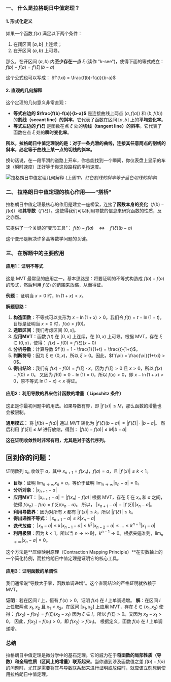 ### 一、 什么是拉格朗日中值定理？

#### 1. 形式化定义

如果一个函数 $f(x)$ 满足以下两个条件：
1.  在闭区间 $[a, b]$ 上连续；
2.  在开区间 $(a, b)$ 上可导。

那么，在开区间 $(a, b)$ 内**至少存在一点** $\xi$ (读作 "k-see")，使得下面的等式成立：
$f(b) - f(a) = f'(\xi)(b-a)$

这个公式也可以写成：
$f'(\xi) = \frac{f(b)-f(a)}{b-a}$

#### 2. 直观的几何解释

这个定理的几何意义非常直观：

*   **等式右边的 $\frac{f(b)-f(a)}{b-a}$** 是连接曲线上两点 $(a, f(a))$ 和 $(b, f(b))$ 的**割线（secant line）的斜率**。它代表了函数在区间 $[a, b]$ 上的**平均变化率**。
*   **等式左边的 $f'(\xi)$** 是函数在点 $\xi$ 处的**切线（tangent line）的斜率**。它代表了函数在点 $\xi$ 处的**瞬时变化率**。

**所以，拉格朗日中值定理说的是：对于一条光滑的曲线，连接其任意两点的割线的斜率，必定等于曲线上某一点的切线的斜率。**

换句话说，在一段平滑的道路上开车，你总能找到一个瞬间，你仪表盘上显示的车速（瞬时速度）正好等于你这段路程的平均速度。

![拉格朗日中值定理几何解释](https://upload.wikimedia.org/wikipedia/commons/thumb/5/53/Mvt.svg/450px-Mvt.svg.png)
*(上图中，红色割线的斜率等于蓝色切线的斜率)*

### 二、 拉格朗日中值定理的核心作用——“搭桥”

拉格朗日中值定理最核心的作用是建立一座桥梁，连接了**函数本身的变化**（$f(b)-f(a)$）和**其导数**（$f'(\xi)$）。这使得我们可以利用导数的信息来研究函数的性质，反之亦然。

它提供了一个关键的“变形工具”：
$f(b) - f(a) \quad \iff \quad f'(\xi)(b-a)$

这个变形是解决许多高等数学问题的关键。

### 三、 在解题中的主要应用

#### 应用1：证明不等式

这是 MVT 最常见的应用之一。基本思路是：将要证明的不等式构造成 $f(b) - f(a)$ 的形式，然后利用 $f'(\xi)$ 的范围来放缩，从而得证。

**例题：** 证明当 $x>0$ 时，$\ln(1+x) < x$。

**解题思路：**
1.  **构造函数**：不等式可以变形为 $x - \ln(1+x) > 0$。我们令 $f(t) = t - \ln(1+t)$。目标是证明当 $x>0$ 时，$f(x) > f(0)$。
2.  **选取区间**：我们考虑区间 $[0, x]$。
3.  **应用MVT**：函数 $f(t)$ 在 $[0, x]$ 上连续，在 $(0, x)$ 上可导。根据 MVT，存在 $\xi \in (0, x)$，使得：
    $f(x) - f(0) = f'(\xi)(x-0)$
4.  **分析导数**：计算导数 $f'(t) = 1 - \frac{1}{1+t} = \frac{t}{1+t}$。
5.  **判断符号**：因为 $\xi \in (0, x)$，所以 $\xi > 0$。因此，$f'(\xi) = \frac{\xi}{1+\xi} > 0$。
6.  **得出结论**：我们有 $f(x) - f(0) = f'(\xi) \cdot x$。因为 $f'(\xi) > 0$ 且 $x > 0$，所以 $f(x) - f(0) > 0$。
    又因为 $f(0) = 0 - \ln(1) = 0$，所以 $f(x) > 0$，即 $x - \ln(1+x) > 0$，原不等式 $\ln(1+x) < x$ 得证。

#### 应用2：利用导数的界来估计函数的增量（ Lipschitz 条件）

这正是你最初问题中的用法。如果导数有界，即 $|f'(x)| \le M$，那么函数的增量也会被限制。

**通用模式：**
将 $|f(b) - f(a)|$ 通过 MVT 转化为 $|f'(\xi)(b-a)| = |f'(\xi)| \cdot |b-a|$。
然后利用 $|f'(\xi)| \le M$ 进行放缩，得到：
$|f(b) - f(a)| \le M|b-a|$

**这在证明收敛性时非常有用，尤其是对于迭代序列。**
 
## **回到你的问题：**
证明数列 $x_n$ 收敛于 $a$，其中 $x_{n+1}=f(x_n)$，$f(a)=a$，且 $|f'(x)| \le k < 1$。
*   **目标**：证明 $\lim_{n \to \infty} x_n = a$，等价于证明 $\lim_{n \to \infty} |x_n - a| = 0$。
*   **分析对象**：$|x_{n+1}-a|$
*   **应用MVT**：
    $|x_{n+1}-a| = |f(x_n)-f(a)|$
    根据 MVT，存在 $\xi$ 在 $x_n$ 和 $a$ 之间，使得 $f(x_n)-f(a) = f'(\xi)(x_n-a)$。
    所以， $|x_{n+1}-a| = |f'(\xi)||x_n-a|$。
*   **利用导数界**：因为对所有 $x$ 都有 $|f'(x)| \le k$，所以 $|f'(\xi)| \le k$。
*   **得出递推不等式**：
    $|x_{n+1}-a| \le k|x_n-a|$
*   **迭代放缩**：
    $|x_n-a| \le k|x_{n-1}-a| \le k^2|x_{n-2}-a| \le \dots \le k^{n-1}|x_1-a|$
*   **利用极限**：因为 $k<1$，所以当 $n \to \infty$ 时，$k^{n-1} \to 0$。根据夹逼准则，$\lim_{n \to \infty} |x_n - a| = 0$。

这个方法是**压缩映射原理（Contraction Mapping Principle）**在实数轴上的一个简化特例，而拉格朗日中值定理是证明它的核心工具。

#### 应用3：证明函数的单调性

我们通常说“导数大于零，函数单调递增”。这个直观结论的严格证明就依赖于 MVT。

**证明**：若在区间 $I$ 上，恒有 $f'(x) > 0$，证明 $f(x)$ 在 $I$ 上单调递增。
**解**：在区间 $I$ 上任取两点 $x_1, x_2$ 且 $x_1 < x_2$。在区间 $[x_1, x_2]$ 上应用 MVT，存在 $\xi \in (x_1, x_2)$ 使得：
$f(x_2) - f(x_1) = f'(\xi)(x_2 - x_1)$
因为 $\xi \in I$，所以 $f'(\xi) > 0$。又因为 $x_2 - x_1 > 0$。
因此，$f(x_2) - f(x_1) > 0$，即 $f(x_2) > f(x_1)$。
根据定义，函数 $f(x)$ 在 $I$ 上单调递增。

### 总结

拉格朗日中值定理是微分学中的基石定理。它的威力在于**将函数的局部性质（导数）和全局性质（区间上的增量）联系起来**。当你遇到涉及函数值之差 $f(b)-f(a)$ 的问题时，尤其是需要将其与导数联系起来进行证明或放缩时，就应该立刻想到使用拉格朗日中值定理。